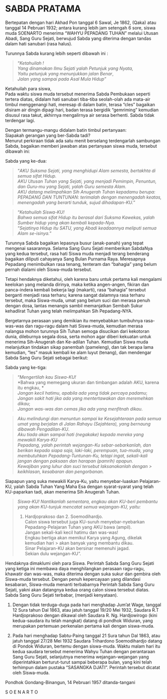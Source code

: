 # SABDA PRATAMA

Bertepatan dengan hari Akhad Pon tanggal 6 Sawal, Je 1862, (Qaka) atau tanggal 14 Pebruari 1932; antara kurang lebih jam setengah 6 sore, siswa muda SOENARTO menerima “WAHYU PEPADANG TUHAN” melalui Utusan Abadi, Sang Guru Sejati, berwujud Sabda yang diterima dengan tandas dalam hati sanubari (rasa halus).

Turunnya Sabda kurang lebih seperti dibawah ini :

> “*Ketahuilah !*<br/>
> *Yang dinamakan Ilmu Sejati yalah Petunjuk yang Nyata,*<br/>
> *Yaitu petunjuk yang menunjukkan jalan Benar*,<br/> 
> *Jalan yang sampai pada Asal Mula Hidup”*<br/>

Ketahuilah para siswa,<br/>
Pada waktu siswa muda tersebut menerima Sabda Pembukaan seperti tertera diatas, didalam hati sanubari tiba-tiba seolah-olah ada mata-air timbul menggenangi hati, meresap di dalam batin, terasa “cles” bagaikan disiram air dingin dipagi hari, badan terasa bergidik “gemriming” kemudian disusul rasa takut, akhirnya mengalirnya air serasa berhenti. Sabda tidak terdengar lagi.

Dengan termangu-mangu didalam batin timbul pertanyaan:<br/>
Siapakah gerangan yang ber-Sabda tadi?<br/>
Menurut perkiraan tidak ada satu menit berselang terdengarlah sambungan Sabda, bagaikan memberi jawaban atas pertanyaan siswa muda, tersebut dibawah ini:

Sabda yang ke-dua:

> “*AKU Suksma Sejati, yang menghidupi Alam semesta, bertakhta di semua sifat Hidup.*<br/>
> *AKU Utusan Tuhan yang Sejati, yang menjadi Pemimpin, Penuntun, dan  Guru-mu yang Sejati, yalah Guru semesta Alam.*<br/>
> *AKU datang melimpahkan Sih Anugerah Tuhan kepadamu berupa: PEPADANG DAN TUNTUNAN: terimalah dengan menengadah keatas, menengadah yang  berarti tunduk, sujud dihadapan-KU.*”<br/>

> “*Ketahuilah Siswa-KU!*<br/>
> *Bahwa semua sifat Hidup itu berasal dari Suksma Kawekas, yalah Sumber hidup yang akan kembali kepada-Nya.*<br/>
> “*Sejatinya Hidup itu SATU, yang Abadi keadaannya meliputi semua Alam se-isinya.*” 

Turunnya Sabda bagaikan lepasnya busur (anak-panah) yang tepat mengenai sasarannya. Selama Sang Guru Sejati memberikan SabdaNya yang kedua tersebut, rasa hati Siswa muda menjadi terang benderang bagaikan diliputi cahayanya Sang Bulan Purnama Raya.
Meresapnya Pepadang menimbulkan rasa tenang, tenteram dan “bahagia” yang belum pernah dialami oleh Siswa-muda tersebut.

Tetapi hendaknya diketahui, oleh karena baru untuk pertama kali mengalami keelokan yang melanda dirinya, maka ketika angen-angen, fikiran dan panca-indera kembali bekerja lagi (makarti), rasa “bahagia” tersebut berganti menjadi rasa terharu; karena sangat dalamnya rasa terharu tersebut, maka Siswa-muda, umat yang belum suci dan merasa penuh dengan dosa, lantas menangis sambil memanjatkan Sembah Sukur kehadlirat Tuhan yang telah melimpahkan Sih Pepadang-NYA.

Bergetarnya perasaan yang demikian itu menyebabkan tumbuhnya rasa-was-was dan ragu-ragu dalam hati Siswa-muda, kemudian merasa nalangsa mohon turunnya Sih Tuhan semoga disucikan dari kekotoran dunia, dileburnya segala dosa, serta mohon agar diberi kekuatan untuk menerima Sih-Anugerah dan Ke-adilan Tuhan. Kemudian Siswa muda melanjutkan tindakan sikap panembah (pameleng), dan tak berapa lama kemudian, “les” masuk kembali ke alam luyut (tenang), dan mendengar Sabda Sang Guru Sejati sebagai berikut:

Sabda yang ke-tiga:

> “*Mengertilah kau Siswa-KU!*<br/>
> *Bahwa yang memegang ukuran dan timbangan adalah AKU, karena itu engkau, *<br/>
> *Jangan kecil hatimu, apabila ada yang tidak percaya padamu*;<br/>
> *Jangan sakit hati jika ada yang mentertawakan dan meremehkan dikau*;<br/>
> *Jangan was-was dan cemas jika ada yang menfitnah dikau*.<br/> 

> *Aku melindungi dan menuntun sampai ke Kesejahteraan pada semua umat yang berjalan di Jalan Rahayu (Sejahtera), yang bernaung dibawah  Pengadilan-KU*.<br/>
> *Aku tiada akan sampai hati (negakake) kepada mereka yang mewakili Karya-KU*<br/>
> *Pepadang, yalah perintah wejangan-Ku sebar-sebarkanlah, dan berikan kepada siapa saja, laki-laki, perempuan, tua-muda, yang membutuhkan  Pepadang-Tuntunan-Ku, tetapi ingat, sekali-kali jangan dengan paksaan dan harapan (pamrih) apapun.*<br/>
> *Kewajiban yang luhur dan suci tersebut laksanakanlah dengan > keikhlasan, kesabaran dan pengorbanan.*<br/>

Siapapun yang suka mewakili Karya-Ku, yaitu menyebar-luaskan Pelajaran-KU, yalah Sabda Tuhan Yang Maha Esa dengan syarat-syarat yang telah KU-paparkan tadi, akan menerima Sih Anugerah Tuhan.
 

> *Siswa-KU!*
> *Nantikanlah sementara, engkau akan KU-beri pembantu yang akan KU-tunjuk mencatat semua wejangan-KU, yaitu:*<br/> 
> 1. Hardjoprakoso dan   2. Soemodihardjo.<br/>
> Calon siswa tersebut juga KU-suruh menyebar-nyebarkan Pepadang-Pelajaran  Tuhan yang AKU bawa (ampil).<br/>
> Jangan sekali-kali kecil hatimu dan was-was!<br/>
> Engkau bertiga akan memikul Karya yang Agung, dikelak kemudian hari > akan banyak yang membantu dikau. <br/>
> Sinar Pelajaran-KU akan bersinar memenuhi jagad.<br/>
> Sekian dulu wejangan-KU”.<br/>

Hendaknya dimaklumi oleh para Siswa.
Perintah Sabda Sang Guru Sejati yang ketiga ini membawa daya menghilangkan perasaan ragu-ragu, khawatir dan was-was, maka diterima dengan suka sukur dan gembira oleh Siswa-muda tersebut.
Dengan penuh kepercayaan yang dilandasi kesabaran, Siswa-muda menanti terbabarnya Perintah Sabda Sang Guru Sejati, yakni akan datangnya kedua orang calon siswa tersebut diatas.
Sabda Sang Guru Sejati terbabar, (menjadi kenyataan).

1.	Dengan tidak terduga-duga pada hari menghadap Jum’at Wage, tanggal 12 Sura tahun Dal 1863, atau jatuh tanggal 19/20 Mei 1932, Saudara R.T Hardjoprakoso dengan dikawal oleh Saudara R. Ng. Hardjowirogo (kini kedua-saudara itu telah mangkat) datang di pondhok Widuran, yang merupakan pertemuan perkenalan pertama kali dengan siswa-muda.

2.	Pada hari menghadap Sabtu-Paing tanggal 21 Sura tahun Dal 1863, atau jatuh tanggal 27/28 Mei 1932 Saudara Trihardono Soemodihardjo datang di Pondok Widuran, bertemu dengan siswa-muda.
Waktu malam hari itu kedua saudara tersebut menerima Wahyu Tuhan dengan perantaraan Sang Guru Sejati, selanjutnya menerima wejangan-wejangan yang diperintahkan berturut-turut sampai beberapa bulan, yang kini telah terhimpun dalam pustaka “SASANGKA DJATI”.
Perintah tersebut dicatat oleh Siswa-muda.

Pondhok Gondang-Binangun, 14 Pebruari 1957
ditanda-tangani 

S O E N A R T O
